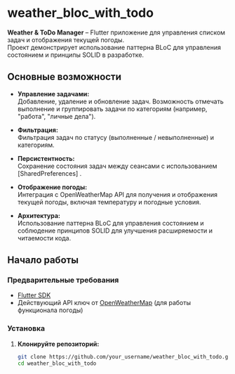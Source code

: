 # weather_bloc_with_todo

**Weather & ToDo Manager** – Flutter приложение для управления списком задач и отображения текущей погоды.  
Проект демонстрирует использование паттерна BLoC для управления состоянием и принципы SOLID в разработке.

## Основные возможности

- **Управление задачами:**  
  Добавление, удаление и обновление задач. Возможность отмечать выполнение и группировать задачи по категориям (например, "работа", "личные дела").

- **Фильтрация:**  
  Фильтрация задач по статусу (выполненные / невыполненные) и категориям.

- **Персистентность:**  
  Сохранение состояния задач между сеансами с использованием [SharedPreferences] .

- **Отображение погоды:**  
  Интеграция с OpenWeatherMap API для получения и отображения текущей погоды, включая температуру и погодные условия.

- **Архитектура:**  
  Использование паттерна BLoC для управления состоянием и соблюдение принципов SOLID для улучшения расширяемости и читаемости кода.

## Начало работы

### Предварительные требования

- [Flutter SDK](https://flutter.dev/docs/get-started/install)
- Действующий API ключ от [OpenWeatherMap](https://openweathermap.org/api) (для работы функционала погоды)

### Установка

1. **Клонируйте репозиторий:**

   ```bash
   git clone https://github.com/your_username/weather_bloc_with_todo.git
   cd weather_bloc_with_todo
